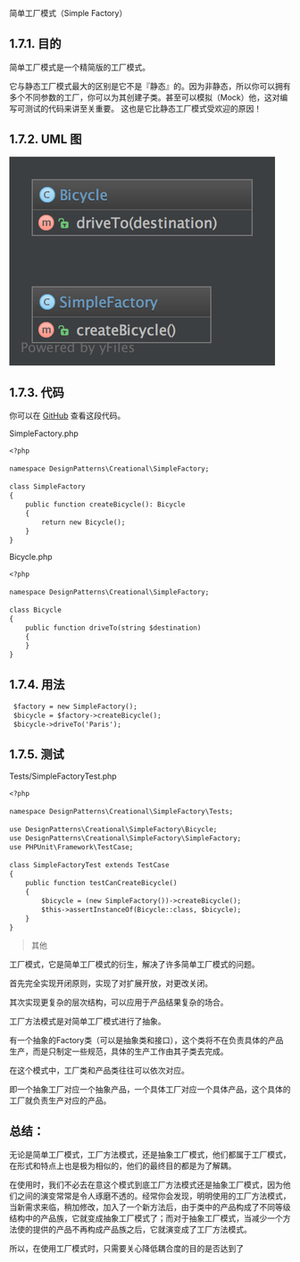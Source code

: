 简单工厂模式（Simple Factory）

## 1.7.1. 目的
简单工厂模式是一个精简版的工厂模式。

它与静态工厂模式最大的区别是它不是『静态』的。因为非静态，所以你可以拥有多个不同参数的工厂，你可以为其创建子类。甚至可以模拟（Mock）他，这对编写可测试的代码来讲至关重要。 这也是它比静态工厂模式受欢迎的原因！

## 1.7.2. UML 图

![](/000-imgs/tsAa4MVih0.png)

## 1.7.3. 代码
你可以在  [GitHub](https://github.com/domnikl/DesignPatternsPHP/tree/master/Creational/SimpleFactory) 查看这段代码。

SimpleFactory.php
```
<?php

namespace DesignPatterns\Creational\SimpleFactory;

class SimpleFactory
{
    public function createBicycle(): Bicycle
    {
        return new Bicycle();
    }
}
```

Bicycle.php
```
<?php

namespace DesignPatterns\Creational\SimpleFactory;

class Bicycle
{
    public function driveTo(string $destination)
    {
    }
}
```
## 1.7.4. 用法
```
 $factory = new SimpleFactory();
 $bicycle = $factory->createBicycle();
 $bicycle->driveTo('Paris');
```

## 1.7.5. 测试
Tests/SimpleFactoryTest.php
```
<?php

namespace DesignPatterns\Creational\SimpleFactory\Tests;

use DesignPatterns\Creational\SimpleFactory\Bicycle;
use DesignPatterns\Creational\SimpleFactory\SimpleFactory;
use PHPUnit\Framework\TestCase;

class SimpleFactoryTest extends TestCase
{
    public function testCanCreateBicycle()
    {
        $bicycle = (new SimpleFactory())->createBicycle();
        $this->assertInstanceOf(Bicycle::class, $bicycle);
    }
}
```

>其他

工厂模式，它是简单工厂模式的衍生，解决了许多简单工厂模式的问题。

首先完全实现开闭原则，实现了对扩展开放，对更改关闭。

其次实现更复杂的层次结构，可以应用于产品结果复杂的场合。

工厂方法模式是对简单工厂模式进行了抽象。

有一个抽象的Factory类（可以是抽象类和接口），这个类将不在负责具体的产品生产，而是只制定一些规范，具体的生产工作由其子类去完成。

在这个模式中，工厂类和产品类往往可以依次对应。

即一个抽象工厂对应一个抽象产品，一个具体工厂对应一个具体产品，这个具体的工厂就负责生产对应的产品。


## 总结： 
无论是简单工厂模式，工厂方法模式，还是抽象工厂模式，他们都属于工厂模式，在形式和特点上也是极为相似的，他们的最终目的都是为了解耦。

在使用时，我们不必去在意这个模式到底工厂方法模式还是抽象工厂模式，因为他们之间的演变常常是令人琢磨不透的。经常你会发现，明明使用的工厂方法模式，当新需求来临，稍加修改，加入了一个新方法后，由于类中的产品构成了不同等级结构中的产品族，它就变成抽象工厂模式了；而对于抽象工厂模式，当减少一个方法使的提供的产品不再构成产品族之后，它就演变成了工厂方法模式。

所以，在使用工厂模式时，只需要关心降低耦合度的目的是否达到了
